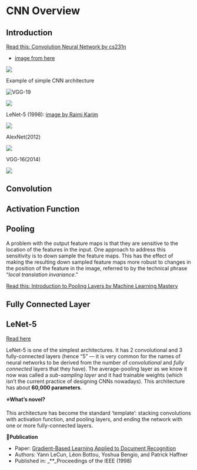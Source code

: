 # CNN Overview

## Introduction

[Read this: Convolution Neural Network by cs231n](https://cs231n.github.io/convolutional-networks/)

* [image from here](https://developersbreach.com/convolution-neural-network-deep-learning/)

![](https://github.com/ykkimhgu/course-doc/tree/8aadfae05efb949f0e880aeffc942f141822d3db/.gitbook/assets/image%20%28225%29.png)

Example of simple CNN architecture

![VGG-19](https://github.com/ykkimhgu/course-doc/tree/8aadfae05efb949f0e880aeffc942f141822d3db/.gitbook/assets/image%20%28232%29.png)

![](https://github.com/ykkimhgu/course-doc/tree/8aadfae05efb949f0e880aeffc942f141822d3db/.gitbook/assets/image%20%28224%29.png)

LeNet-5 \(1998\): [image ](https://towardsdatascience.com/illustrated-10-cnn-architectures-95d78ace614d)[by Raimi Karim](https://towardsdatascience.com/illustrated-10-cnn-architectures-95d78ace614d)

![](https://github.com/ykkimhgu/course-doc/tree/8aadfae05efb949f0e880aeffc942f141822d3db/.gitbook/assets/image%20%28230%29.png)

AlexNet\(2012\)

![](https://github.com/ykkimhgu/course-doc/tree/8aadfae05efb949f0e880aeffc942f141822d3db/.gitbook/assets/image%20%28226%29.png)

VGG-16\(2014\)

![](https://github.com/ykkimhgu/course-doc/tree/8aadfae05efb949f0e880aeffc942f141822d3db/.gitbook/assets/image%20%28233%29.png)

## Convolution

## Activation Function

## Pooling

A problem with the output feature maps is that they are sensitive to the location of the features in the input. One approach to address this sensitivity is to down sample the feature maps. This has the effect of making the resulting down sampled feature maps more robust to changes in the position of the feature in the image, referred to by the technical phrase “_local translation invariance_.”

[Read this: Introduction to Pooling Layers by Machine Learning Mastery](https://machinelearningmastery.com/pooling-layers-for-convolutional-neural-networks/)

## Fully Connected Layer

## LeNet-5

[Read here](https://towardsdatascience.com/illustrated-10-cnn-architectures-95d78ace614d)

LeNet-5 is one of the simplest architectures. It has 2 convolutional and 3 fully-connected layers \(hence “5” — it is very common for the names of neural networks to be derived from the number of _convolutional_ and _fully connected_ layers that they have\). The average-pooling layer as we know it now was called a _sub-sampling layer_ and it had trainable weights \(which isn’t the current practice of designing CNNs nowadays\). This architecture has about **60,000 parameters**.

**⭐️What’s novel?**

This architecture has become the standard ‘template’: stacking convolutions with activation function, and pooling layers, and ending the network with one or more fully-connected layers.

**📝Publication**

* Paper: [Gradient-Based Learning Applied to Document Recognition](http://yann.lecun.com/exdb/publis/index.html#lecun-98)
* Authors: Yann LeCun, Léon Bottou, Yoshua Bengio, and Patrick Haffner
* Published in: _\*\*_Proceedings of the IEEE \(1998\)

